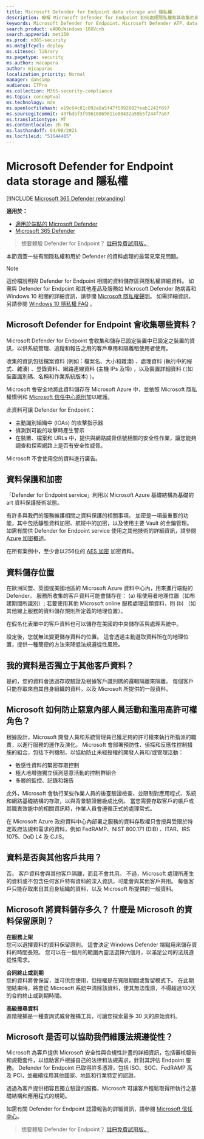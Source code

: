 ```yaml
---
title: Microsoft Defender for Endpoint data storage and 隱私權
description: 瞭解 Microsoft Defender for Endpoint 如何處理隱私權和其收集的資料。
keywords: Microsoft Defender for Endpoint，Microsoft Defender ATP，data storage and 隱私權，storage，隱私權，授權，地理位置，資料保留，資料
search.product: eADQiWindows 10XVcnh
search.appverid: met150
ms.prod: m365-security
ms.mktglfcycl: deploy
ms.sitesec: library
ms.pagetype: security
ms.author: macapara
author: mjcaparas
localization_priority: Normal
manager: dansimp
audience: ITPro
ms.collection: M365-security-compliance
ms.topic: conceptual
ms.technology: mde
ms.openlocfilehash: e19c64c01c892a8a5f47f5892882feab1242f897
ms.sourcegitcommit: 437bdbf3f99610869811e80432a59b5f244f7a87
ms.translationtype: MT
ms.contentlocale: zh-TW
ms.lasthandoff: 04/08/2021
ms.locfileid: "51644485"
---
```

# <a name="microsoft-defender-for-endpoint-data-storage-and-privacy"></a>Microsoft Defender for Endpoint data storage and 隱私權

[!INCLUDE [Microsoft 365 Defender rebranding](../../includes/microsoft-defender.md)]

**適用於：**
- [適用於端點的 Microsoft Defender](https://go.microsoft.com/fwlink/p/?linkid=2154037)
- [Microsoft 365 Defender](https://go.microsoft.com/fwlink/?linkid=2118804)

>想要體驗 Defender for Endpoint？ [註冊免費試用版。](https://www.microsoft.com/microsoft-365/windows/microsoft-defender-atp?ocid=docs-wdatp-assignaccess-abovefoldlink)

本節涵蓋一些有關隱私權和用於 Defender 的資料處理的最常見常見問題。
> [!NOTE]
> 這份檔說明與 Defender for Endpoint 相關的資料儲存區與隱私權詳細資料。 如需與 Defender for Endpoint 和其他產品及服務如 Microsoft Defender 防病毒和 Windows 10 相關的詳細資訊，請參閱 [Microsoft 隱私權聲明](https://go.microsoft.com/fwlink/?linkid=827576)。 如需詳細資訊，另請參閱 [Windows 10 隱私權 FAQ](https://go.microsoft.com/fwlink/?linkid=827577) 。


## <a name="what-data-does-microsoft-defender-for-endpoint-collect"></a>Microsoft Defender for Endpoint 會收集哪些資料？

Microsoft Defender for Endpoint 會收集和儲存已設定裝置中已設定之裝置的資訊，以供系統管理、追蹤和報告之用的客戶專用和隔離租使用者使用。 

收集的資訊包括檔案資料 (例如：檔案名、大小和雜湊) 、處理資料 (執行中的程式、雜湊) 、登錄資料、網路連線資料 (主機 IPs 及埠) ，以及裝置詳細資料 (（如裝置識別碼、名稱和作業系統版本) ）。

Microsoft 會安全地將此資料儲存在 Microsoft Azure 中，並依照 Microsoft 隱私權慣例和 [Microsoft 信任中心原則](https://go.microsoft.com/fwlink/?linkid=827578)加以維護。

此資料可讓 Defender for Endpoint：
- 主動識別組織中 (IOAs) 的攻擊指示器
- 偵測到可能的攻擊時產生警示
- 在裝置、檔案和 URLs 中，提供與網路威脅信號相關的安全性作業，讓您能夠調查和探索網路上是否有安全性威脅。

Microsoft 不會使用您的資料進行廣告。

## <a name="data-protection-and-encryption"></a>資料保護和加密
「Defender for Endpoint service」利用以 Microsoft Azure 基礎結構為基礎的 art 資料保護技術狀態。 

有許多與我們的服務維護相關之資料保護的相關事項。 加密是一項最重要的功能，其中包括靜態資料加密、航班中的加密，以及使用主要 Vault 的金鑰管理。 如需有關供 Defender for Endpoint service 使用之其他技術的詳細資訊，請參閱 [Azure 加密概述](https://docs.microsoft.com/azure/security/security-azure-encryption-overview)。 

在所有案例中，至少會以256位的 [AES 加密](https://en.wikipedia.org/wiki/Advanced_Encryption_Standard) 加密資料。


## <a name="data-storage-location"></a>資料儲存位置

在歐洲同盟、英國或美國地區的 Microsoft Azure 資料中心內，用來進行端點的 Defender。 服務所收集的客戶資料可能會儲存在： (a) 租使用者地理位置（如布建期間所識別）; 若要使用其他 Microsoft online 服務處理這類資料，則 (b) （如其他線上服務的資料儲存規則所定義的地理位置）。

在假名化表單中的客戶資料也可以儲存在美國的中央儲存區與處理系統中。

設定後，您就無法變更儲存資料的位置。 這會透過主動選取資料所在的地理位置，提供一種簡便的方法來降低法規遵從性風險。 

## <a name="is-my-data-isolated-from-other-customer-data"></a>我的資料是否獨立于其他客戶資料？
是的，您的資料會透過存取驗證及根據客戶識別碼的邏輯隔離來隔離。 每個客戶只能存取來自其自身組織的資料，以及 Microsoft 所提供的一般資料。

## <a name="how-does-microsoft-prevent-malicious-insider-activities-and-abuse-of-high-privilege-roles"></a>Microsoft 如何防止惡意內部人員活動和濫用高許可權角色？

根據設計，Microsoft 開發人員和系統管理員已獲足夠的許可權來執行所指派的職責，以進行服務的運作及演化。 Microsoft 會部署預防性、偵探和反應性控制措施的組合，包括下列機制，以協助防止未經授權的開發人員和/或管理活動：

- 敏感性資料的緊密存取控制
- 極大地增強獨立偵測惡意活動的控制群組合
- 多層的監控、記錄和報告

此外，Microsoft 會執行某些作業人員的後臺驗證檢查，並限制對應用程式、系統和網路基礎結構的存取，以與背景驗證層級成比例。 當您需要存取客戶的帳戶或其職責效能中的相關資訊時，作業人員會遵循正式的處理常式。

在 Microsoft Azure 政府資料中心內部署之服務的資料存取權只會授與受限於特定政府法規和需求的資料，例如 FedRAMP、NIST 800.171 (DIB) 、ITAR、IRS 1075、DoD L4 及 CJIS。


## <a name="is-data-shared-with-other-customers"></a>資料是否與其他客戶共用？
否。 客戶資料會與其他客戶隔離，而且不會共用。 不過，Microsoft 處理所產生的資料或不包含任何客戶特有資料的深入資訊，可能會與其他客戶共用。 每個客戶只能存取來自其自身組織的資料，以及 Microsoft 所提供的一般資料。

## <a name="how-long-will-microsoft-store-my-data-what-is-microsofts-data-retention-policy"></a>Microsoft 將資料儲存多久？ 什麼是 Microsoft 的資料保留原則？
**在服務上架**<br>
您可以選擇資料的資料保留原則。 這會決定 Windows Defender 端點用來儲存資料的時間長短。 您可以在一個月的範圍內靈活選擇六個月，以滿足公司的法規遵從性需求。

**合同終止或到期**<br>
您的資料將會保留，並可供您使用，但授權是在寬限期間或暫留模式下。 在此期間結束時，將會從 Microsoft 系統中清除該資料，使其無法復原，不得超過180天的合約終止或到期時間。

**高級搜尋資料**<br>
進階搜捕是一種查詢式威脅搜捕工具，可讓您探索最多 30 天的原始資料。


## <a name="can-microsoft-help-us-maintain-regulatory-compliance"></a>Microsoft 是否可以協助我們維護法規遵從性？

Microsoft 為客戶提供 Microsoft 安全性與合規性計畫的詳細資訊，包括審核報告和規範套件，以協助客戶根據自己的法律和法規需求，針對其評估 Endpoint 服務。 Defender for Endpoint 已取得許多憑證，包括 ISO、SOC、FedRAMP 高及 PCI，並繼續採用其他國家、地區和行業特定的認證。

透過為客戶提供相容且獨立驗證的服務，Microsoft 可讓客戶輕鬆取得所執行之基礎結構和應用程式的規範。

如需有關 Defender for Endpoint 認證報告的詳細資訊，請參閱 [Microsoft 信任中心](https://servicetrust.microsoft.com/)。 

>想要體驗 Defender for Endpoint？ [註冊免費試用版。](https://www.microsoft.com/microsoft-365/windows/microsoft-defender-atp?ocid=docs-wdatp-datastorage-belowfoldlink) 
